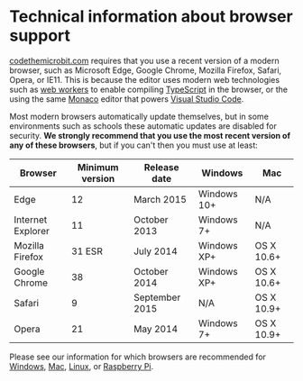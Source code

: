 # Technical information about browser support

[codethemicrobit.com][] requires that you use a recent version of a modern
browser, such as Microsoft Edge, Google Chrome, Mozilla Firefox, Safari, Opera,
or IE11.  This is because the editor uses modern web technologies such as [web
workers][] to enable compiling [TypeScript][] in the browser, or the using the
same [Monaco][] editor that powers [Visual Studio Code][].

[codethemicrobit.com]: https://codethemicrobit.com
[web workers]: http://www.w3.org/TR/workers/
[typescript]: http://www.typescriptlang.org
[monaco]: https://microsoft.github.io/monaco-editor/
[visual studio code]: http://code.visualstudio.com

Most modern browsers automatically update themselves, but in some environments
such as schools these automatic updates are disabled for security. **We
strongly recommend that you use the most recent version of any of these
browsers**, but if you can't then you must use at least:

| Browser           | Minimum version | Release date   | Windows     | Mac        |
| ----------------- | --------------- | -------------- | ----------- | ---------- |
| Edge              | 12              | March 2015     | Windows 10+ | N/A        |
| Internet Explorer | 11              | October 2013   | Windows 7+  | N/A        |
| Mozilla Firefox   | 31 ESR          | July 2014      | Windows XP+ | OS X 10.6+ |
| Google Chrome     | 38              | October 2014   | Windows XP+ | OS X 10.6+ |
| Safari            | 9               | September 2015 | N/A         | OS X 10.9+ |
| Opera             | 21              | May 2014       | Windows 7+  | OS X 10.9+ |


Please see our information for which browsers are recommended for [Windows][],
[Mac][], [Linux][], or [Raspberry Pi][].

[Windows]: /browsers/windows
[Mac]: /browsers/mac
[Linux]: /browsers/linux
[Raspberry Pi]: /raspberry-pi
